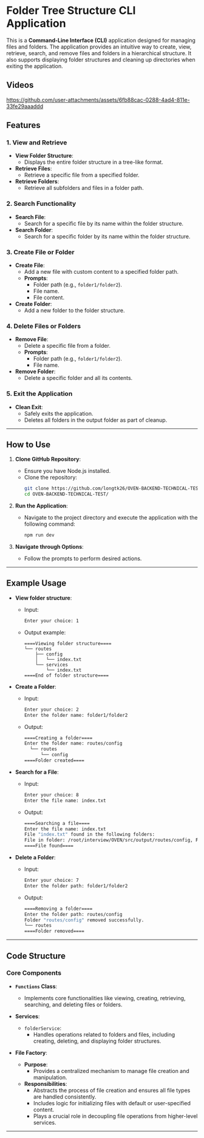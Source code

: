 # Folder Tree Structure CLI Application

This is a **Command-Line Interface (CLI)** application designed for managing files and folders. The application provides an intuitive way to create, view, retrieve, search, and remove files and folders in a hierarchical structure. It also supports displaying folder structures and cleaning up directories when exiting the application.

## Videos


https://github.com/user-attachments/assets/6fb88cac-0288-4ad4-811e-33fe29aaaddd


## Features

### 1. **View and Retrieve**
- **View Folder Structure**:
  - Displays the entire folder structure in a tree-like format.
- **Retrieve Files**:
  - Retrieve a specific file from a specified folder.
- **Retrieve Folders**:
  - Retrieve all subfolders and files in a folder path.
  
### 2. **Search Functionality**
- **Search File**:
  - Search for a specific file by its name within the folder structure.
- **Search Folder**:
  - Search for a specific folder by its name within the folder structure.

### 3. **Create File or Folder**
- **Create File**:
  - Add a new file with custom content to a specified folder path.
  - **Prompts**:
    - Folder path (e.g., `folder1/folder2`).
    - File name.
    - File content.
- **Create Folder**:
  - Add a new folder to the folder structure.

### 4. **Delete Files or Folders**
- **Remove File**:
  - Delete a specific file from a folder.
  - **Prompts**:
    - Folder path (e.g., `folder1/folder2`).
    - File name.
- **Remove Folder**:
  - Delete a specific folder and all its contents.

### 5. **Exit the Application**
- **Clean Exit**:
  - Safely exits the application.
  - Deletes all folders in the output folder as part of cleanup.

---

## How to Use

1. **Clone GitHub Repository**:
   - Ensure you have Node.js installed.
   - Clone the repository:
      ```bash
      git clone https://github.com/longtk26/OVEN-BACKEND-TECHNICAL-TEST.git
      cd OVEN-BACKEND-TECHNICAL-TEST/
      ```

2. **Run the Application**:
   - Navigate to the project directory and execute the application with the following command:
     ```bash
     npm run dev
     ```

3. **Navigate through Options**:
   - Follow the prompts to perform desired actions.

---

## Example Usage
- **View folder structure**:
  - Input:
    ```bash
    Enter your choice: 1
    ```
  - Output example:
    ```
    ====Viewing folder structure====
    └── routes
        ├── config
        │   └── index.txt
        └── services
            └── index.txt
    ====End of folder structure====
    ```
- **Create a Folder**:
  - Input:
    ```bash
    Enter your choice: 2
    Enter the folder name: folder1/folder2
    ```
  - Output:
    ```bash
    ====Creating a folder====
    Enter the folder name: routes/config
      └── routes
          └── config
    ====Folder created====
    ```

- **Search for a File**:
  - Input:
    ```bash
    Enter your choice: 8
    Enter the file name: index.txt
    ```
  - Output:
    ```bash
    ====Searching a file====
    Enter the file name: index.txt
    File "index.txt" found in the following folders:
    File in folder: /root/interview/OVEN/src/output/routes/config, File: index.txt
    ====File found====
    ```

- **Delete a Folder**:
  - Input:
    ```bash
    Enter your choice: 7
    Enter the folder path: folder1/folder2
    ```
  - Output:
    ```bash
    ====Removing a folder====
    Enter the folder path: routes/config
    Folder "routes/config" removed successfully.
    └── routes
    ====Folder removed====
    ```

---

## Code Structure

### **Core Components**

- **`Functions` Class**:
  - Implements core functionalities like viewing, creating, retrieving, searching, and deleting files or folders.

- **Services**:
  - `folderService`:
    - Handles operations related to folders and files, including creating, deleting, and displaying folder structures.

- **File Factory**:
  - **Purpose**:
    - Provides a centralized mechanism to manage file creation and manipulation.
  - **Responsibilities**:
    - Abstracts the process of file creation and ensures all file types are handled consistently.
    - Includes logic for initializing files with default or user-specified content.
    - Plays a crucial role in decoupling file operations from higher-level services.

---

